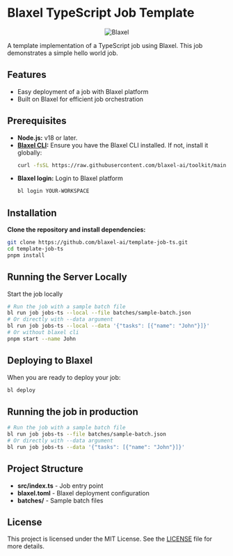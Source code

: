 # Blaxel TypeScript Job Template

<p align="center">
  <img src="https://blaxel.ai/logo.png" alt="Blaxel"/>
</p>


A template implementation of a TypeScript job using Blaxel. This job demonstrates a simple hello world job.

## Features

- Easy deployment of a job with Blaxel platform
- Built on Blaxel for efficient job orchestration


## Prerequisites

- **Node.js:** v18 or later.
- **[Blaxel CLI](https://docs.blaxel.ai/Get-started):** Ensure you have the Blaxel CLI installed. If not, install it globally:
  ```bash
  curl -fsSL https://raw.githubusercontent.com/blaxel-ai/toolkit/main/install.sh | BINDIR=$HOME/.local/bin sh
  ```
- **Blaxel login:** Login to Blaxel platform
  ```bash
  bl login YOUR-WORKSPACE
  ```

## Installation

**Clone the repository and install dependencies:**

```bash
git clone https://github.com/blaxel-ai/template-job-ts.git
cd template-job-ts
pnpm install
```

## Running the Server Locally

Start the job locally

```bash
# Run the job with a sample batch file
bl run job jobs-ts --local --file batches/sample-batch.json
# Or directly with --data argument
bl run job jobs-ts --local --data '{"tasks": [{"name": "John"}]}'
# Or without blaxel cli
pnpm start --name John
```

## Deploying to Blaxel

When you are ready to deploy your job:

```bash
bl deploy
```

## Running the job in production

```bash
# Run the job with a sample batch file
bl run job jobs-ts --file batches/sample-batch.json
# Or directly with --data argument
bl run job jobs-ts --data '{"tasks": [{"name": "John"}]}'
```

## Project Structure

- **src/index.ts** - Job entry point
- **blaxel.toml** - Blaxel deployment configuration
- **batches/** - Sample batch files

## License

This project is licensed under the MIT License. See the [LICENSE](LICENSE) file for more details.
